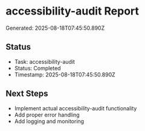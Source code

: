 # accessibility-audit Report

Generated: 2025-08-18T07:45:50.890Z

## Status
- Task: accessibility-audit
- Status: Completed
- Timestamp: 2025-08-18T07:45:50.890Z

## Next Steps
- Implement actual accessibility-audit functionality
- Add proper error handling
- Add logging and monitoring
